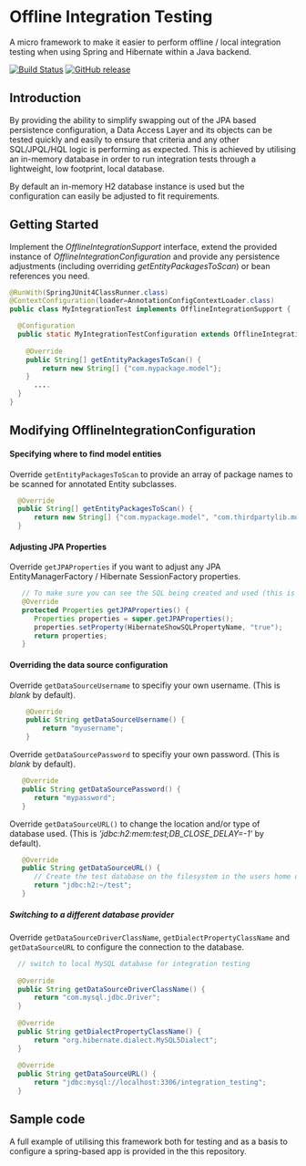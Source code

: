 # Offline Integration Testing
A micro framework to make it easier to perform offline / local integration testing when using Spring and Hibernate within a Java backend.

[![Build Status](https://travis-ci.org/KarlNosworthy/offline-integration-testing.svg?branch=master)](https://travis-ci.org/KarlNosworthy/offline-integration-testing)
[![GitHub release](https://img.shields.io/github/release/KarlNosworthy/offline-integration.svg)]()

## Introduction
By providing the ability to simplify swapping out of the JPA based persistence configuration, a Data Access Layer and its objects can be tested quickly and easily to ensure that criteria and any other SQL/JPQL/HQL logic is performing as expected.
This is achieved by utilising an in-memory database in order to run integration tests through a lightweight, low footprint, local database.

By default an in-memory H2 database instance is used but the configuration can easily be adjusted to fit requirements.


## Getting Started

Implement the _OfflineIntegrationSupport_ interface, extend the provided instance of _OfflineIntegrationConfiguration_ and provide any persistence adjustments (including overriding _getEntityPackagesToScan_) or bean references you need.

```java
@RunWith(SpringJUnit4ClassRunner.class)
@ContextConfiguration(loader=AnnotationConfigContextLoader.class)
public class MyIntegrationTest implements OfflineIntegrationSupport {

  @Configuration
  public static MyIntegrationTestConfiguration extends OfflineIntegrationConfiguration {
  
    @Override
    public String[] getEntityPackagesToScan() {
        return new String[] {"com.mypackage.model"};
    }
      ....
  }
}
```

## Modifying OfflineIntegrationConfiguration

#### Specifying where to find model entities
Override `getEntityPackagesToScan` to provide an array of package names to be scanned for annotated Entity subclasses.

```java
  @Override
  public String[] getEntityPackagesToScan() {
      return new String[] {"com.mypackage.model", "com.thirdpartylib.models"};
  }  
```

#### Adjusting JPA Properties
Override `getJPAProperties` if you want to adjust any JPA EntityManagerFactory / Hibernate SessionFactory properties.

```java
   // To make sure you can see the SQL being created and used (this is off by default).
   @Override
   protected Properties getJPAProperties() {
      Properties properties = super.getJPAProperties();
      properties.setProperty(HibernateShowSQLPropertyName, "true");
      return properties;
   }
```

#### Overriding the data source configuration

Override `getDataSourceUsername` to specifiy your own username. (This is *blank* by default).

```java
    @Override
    public String getDataSourceUsername() {
        return "myusername";
    }
```

Override `getDataSourcePassword` to specifiy your own password. (This is *blank* by default).

```java
   @Override
   public String getDataSourcePassword() {
      return "mypassword";
   }
```

Override `getDataSourceURL()` to change the location and/or type of database used. (This is _'jdbc:h2:mem:test;DB_CLOSE_DELAY=-1'_ by default).

```java
   @Override
   public String getDataSourceURL() {
      // Create the test database on the filesystem in the users home directory
      return "jdbc:h2:~/test";
   }
```

##### Switching to a different database provider

Override `getDataSourceDriverClassName`, `getDialectPropertyClassName` and `getDataSourceURL` to configure the connection to the database.

```java
  // switch to local MySQL database for integration testing
  
  @Override
  public String getDataSourceDriverClassName() {
      return "com.mysql.jdbc.Driver";
  }
  
  @Override
  public String getDialectPropertyClassName() {
      return "org.hibernate.dialect.MySQL5Dialect";
  }
  
  @Override
  public String getDataSourceURL() {
      return "jdbc:mysql://localhost:3306/integration_testing";
  }
```

## Sample code

A full example of utilising this framework both for testing and as a basis to configure a spring-based app is provided in the this repository.

